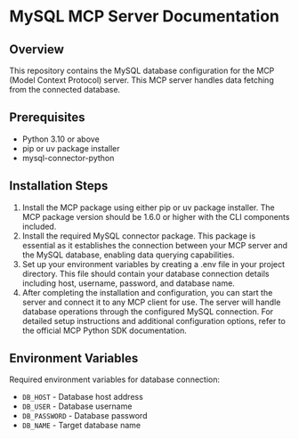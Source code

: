 # MySQL MCP Server Documentation

## Overview
This repository contains the MySQL database configuration for the MCP (Model Context Protocol) server. This MCP server handles data fetching from the connected database.

## Prerequisites
- Python 3.10 or above
- pip or uv package installer
- mysql-connector-python

## Installation Steps
1. Install the MCP package using either pip or uv package installer. The MCP package version should be 1.6.0 or higher with the CLI components included.
2. Install the required MySQL connector package. This package is essential as it establishes the connection between your MCP server and the MySQL database, enabling data querying capabilities.
3. Set up your environment variables by creating a .env file in your project directory. This file should contain your database connection details including host, username, password, and database name.
4. After completing the installation and configuration, you can start the server and connect it to any MCP client for use. The server will handle database operations through the configured MySQL connection.
For detailed setup instructions and additional configuration options, refer to the official MCP Python SDK documentation.

## Environment Variables
Required environment variables for database connection:
- `DB_HOST` - Database host address
- `DB_USER` - Database username
- `DB_PASSWORD` - Database password
- `DB_NAME` - Target database name
